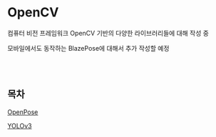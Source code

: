 # OpenCV
<p>컴퓨터 비전 프레임워크 OpenCV 기반의 다양한 라이브러리들에 대해 작성 중</p>
<p>모바일에서도 동작하는 BlazePose에 대해서 추가 작성할 예정</p>

<br><br>

## 목차
<p>

[OpenPose](https://github.com/drmaemi/ML-AI-study/OpenCV/OpenPose)
</p>

<p>

[YOLOv3](https://github.com/drmaemi/ML-AI-study/OpenCV/YOLOv3)
</p>

<br><br>